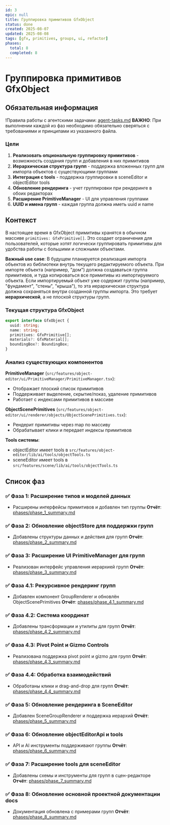 ```yaml
---
id: 3
epic: null
title: Группировка примитивов GfxObject
status: done
created: 2025-08-07
updated: 2025-08-08
tags: [gfx, primitives, groups, ui, refactor]
phases:
  total: 8
  completed: 8
---
```


# Группировка примитивов GfxObject

## Обязательная информация
!Правила работы с агентскими задачами: [agent-tasks.md](../../../../docs/development/workflows/agent-tasks.md)
**ВАЖНО**: При выполнении каждой из фаз необходимо обязательно сверяться с требованиями и принципами из указанного файла.

### Цели

1. **Реализовать опциональную группировку примитивов** - возможность создания групп и добавления в них примитивов
2. **Иерархическая структура групп** - поддержка вложенных групп для импорта объектов с существующими группами
3. **Интеграция с tools** - поддержка группировки в sceneEditor и objectEditor tools
4. **Обновление рендеринга** - учет группировки при рендеринге в обоих редакторах
5. **Расширение PrimitiveManager** - UI для управления группами
6. **UUID и имена групп** - каждая группа должна иметь uuid и name

## Контекст

В настоящее время в GfxObject примитивы хранятся в обычном массиве `primitives: GfxPrimitive[]`. Это создает ограничения для пользователей, которые хотят логически группировать примитивы для удобства работы с большими и сложными объектами.

**Важный use case**: В будущем планируется реализация импорта объектов из библиотеки внутрь текущего редактируемого объекта. При импорте объекта (например, "дом") должна создаваться группа примитивов, и туда копироваться все примитивы из импортируемого объекта. Если импортируемый объект уже содержит группы (например, "фундамент", "стены", "крыша"), то эта иерархическая структура должна сохраняться внутри созданной группы импорта. Это требует **иерархической**, а не плоской структуры групп.

### Текущая структура GfxObject

```typescript
export interface GfxObject {
  uuid: string;
  name: string;
  primitives: GfxPrimitive[];
  materials?: GfxMaterial[];
  boundingBox?: BoundingBox;
}
```

### Анализ существующих компонентов

**PrimitiveManager** (`src/features/object-editor/ui/PrimitiveManager/PrimitiveManager.tsx`):
- Отображает плоский список примитивов
- Поддерживает выделение, скрытие/показ, удаление примитивов
- Работает с индексами примитивов в массиве

**ObjectScenePrimitives** (`src/features/object-editor/ui/renderer/objects/ObjectScenePrimitives.tsx`):
- Рендерит примитивы через map по массиву
- Обрабатывает клики и передает индексы примитивов

**Tools системы**:
- objectEditor имеет tools в `src/features/object-editor/lib/ai/tools/objectTools.ts`
- sceneEditor имеет tools в `src/features/scene/lib/ai/tools/objectTools.ts`



## Список фаз

### ✅ Фаза 1: Расширение типов и моделей данных
- Расширены интерфейсы примитивов и добавлен тип группы
**Отчёт**: [phases/phase_1_summary.md](phases/phase_1_summary.md)

### ✅ Фаза 2: Обновление objectStore для поддержки групп
- Добавлены структуры данных и действия для групп
**Отчёт**: [phases/phase_2_summary.md](phases/phase_2_summary.md)

### ✅ Фаза 3: Расширение UI PrimitiveManager для групп
- Реализован интерфейс управления иерархией групп
**Отчёт**: [phases/phase_3_summary.md](phases/phase_3_summary.md)

### ✅ Фаза 4.1: Рекурсивное рендеринг групп
- Добавлен компонент GroupRenderer и обновлён ObjectScenePrimitives
**Отчёт**: [phases/phase_4.1_summary.md](phases/phase_4.1_summary.md)

### ✅ Фаза 4.2: Система координат
- Добавлены трансформации и утилиты для групп
**Отчёт**: [phases/phase_4.2_summary.md](phases/phase_4.2_summary.md)

### ✅ Фаза 4.3: Pivot Point и Gizmo Controls
- Реализована поддержка pivot point и gizmo для групп
**Отчёт**: [phases/phase_4.3_summary.md](phases/phase_4.3_summary.md)

### ✅ Фаза 4.4: Обработка взаимодействий
- Обработаны клики и drag-and-drop для групп
**Отчёт**: [phases/phase_4.4_summary.md](phases/phase_4.4_summary.md)

### ✅ Фаза 5: Обновление рендеринга в SceneEditor
- Добавлен SceneGroupRenderer и поддержка иерархий
**Отчёт**: [phases/phase_5_summary.md](phases/phase_5_summary.md)

### ✅ Фаза 6: Обновление objectEditorApi и tools
- API и AI инструменты поддерживают группы
**Отчёт**: [phases/phase_6_summary.md](phases/phase_6_summary.md)

### ✅ Фаза 7: Расширение tools для sceneEditor
- Добавлены схемы и инструменты для групп в сцен-редакторе
**Отчёт**: [phases/phase_7_summary.md](phases/phase_7_summary.md)

### ✅ Фаза 8: Обновление основной проектной документации docs
- Документация обновлена с примерами групп
**Отчёт**: [phases/phase_8_summary.md](phases/phase_8_summary.md)

